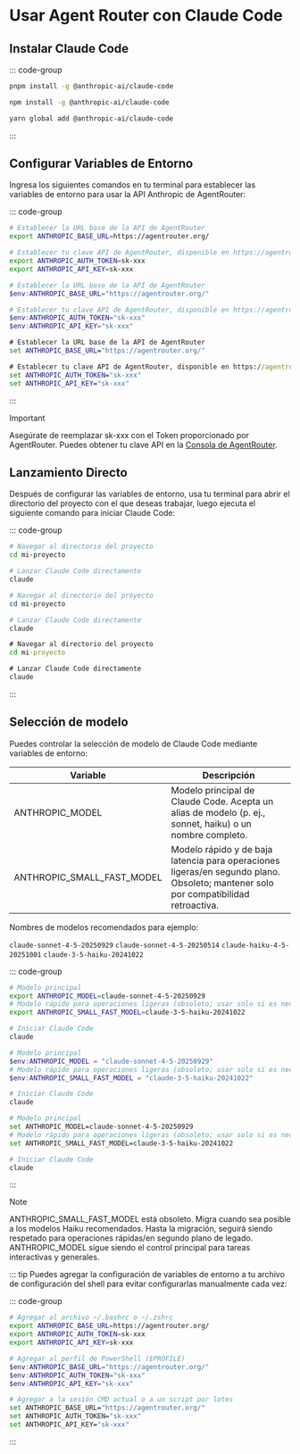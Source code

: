 # Usar Agent Router con Claude Code

## Instalar Claude Code

::: code-group

```bash [pnpm]
pnpm install -g @anthropic-ai/claude-code
```

```bash [npm]
npm install -g @anthropic-ai/claude-code
```

```bash [yarn]
yarn global add @anthropic-ai/claude-code
```

:::

## Configurar Variables de Entorno

Ingresa los siguientes comandos en tu terminal para establecer las variables de entorno para usar la API Anthropic de AgentRouter:

::: code-group

```bash [Linux/macOS]
# Establecer la URL base de la API de AgentRouter
export ANTHROPIC_BASE_URL=https://agentrouter.org/

# Establecer tu clave API de AgentRouter, disponible en https://agentrouter.org/console/token
export ANTHROPIC_AUTH_TOKEN=sk-xxx
export ANTHROPIC_API_KEY=sk-xxx
```

```powershell [Windows PowerShell]
# Establecer la URL base de la API de AgentRouter
$env:ANTHROPIC_BASE_URL="https://agentrouter.org/"

# Establecer tu clave API de AgentRouter, disponible en https://agentrouter.org/console/token
$env:ANTHROPIC_AUTH_TOKEN="sk-xxx"
$env:ANTHROPIC_API_KEY="sk-xxx"
```

```cmd [Windows CMD]
# Establecer la URL base de la API de AgentRouter
set ANTHROPIC_BASE_URL="https://agentrouter.org/"

# Establecer tu clave API de AgentRouter, disponible en https://agentrouter.org/console/token
set ANTHROPIC_AUTH_TOKEN="sk-xxx"
set ANTHROPIC_API_KEY="sk-xxx"
```

:::

> [!IMPORTANT]
> Asegúrate de reemplazar sk-xxx con el Token proporcionado por AgentRouter. Puedes obtener tu clave API en la [Consola de AgentRouter](https://agentrouter.org/console/token).


## Lanzamiento Directo

Después de configurar las variables de entorno, usa tu terminal para abrir el directorio del proyecto con el que deseas trabajar, luego ejecuta el siguiente comando para iniciar Claude Code:

::: code-group

```bash [Linux/macOS]
# Navegar al directorio del proyecto
cd mi-proyecto

# Lanzar Claude Code directamente
claude
```

```powershell [Windows PowerShell]
# Navegar al directorio del proyecto
cd mi-proyecto

# Lanzar Claude Code directamente
claude
```

```cmd [Windows CMD]
# Navegar al directorio del proyecto
cd mi-proyecto

# Lanzar Claude Code directamente
claude
```

:::

## Selección de modelo

Puedes controlar la selección de modelo de Claude Code mediante variables de entorno:

| Variable | Descripción |
| -------- | ----------- |
| ANTHROPIC_MODEL | Modelo principal de Claude Code. Acepta un alias de modelo (p. ej., sonnet, haiku) o un nombre completo. |
| ANTHROPIC_SMALL_FAST_MODEL | Modelo rápido y de baja latencia para operaciones ligeras/en segundo plano. Obsoleto; mantener solo por compatibilidad retroactiva. |

Nombres de modelos recomendados para ejemplo:

`claude-sonnet-4-5-20250929` `claude-sonnet-4-5-20250514` `claude-haiku-4-5-20251001` `claude-3-5-haiku-20241022`

::: code-group

```bash [Linux/macOS]
# Modelo principal
export ANTHROPIC_MODEL=claude-sonnet-4-5-20250929
# Modelo rápido para operaciones ligeras (obsoleto; usar solo si es necesario)
export ANTHROPIC_SMALL_FAST_MODEL=claude-3-5-haiku-20241022

# Iniciar Claude Code
claude
```

```powershell [Windows PowerShell]
# Modelo principal
$env:ANTHROPIC_MODEL = "claude-sonnet-4-5-20250929"
# Modelo rápido para operaciones ligeras (obsoleto; usar solo si es necesario)
$env:ANTHROPIC_SMALL_FAST_MODEL = "claude-3-5-haiku-20241022"

# Iniciar Claude Code
claude
```

```bash [Windows CMD]
# Modelo principal
set ANTHROPIC_MODEL=claude-sonnet-4-5-20250929
# Modelo rápido para operaciones ligeras (obsoleto; usar solo si es necesario)
set ANTHROPIC_SMALL_FAST_MODEL=claude-3-5-haiku-20241022

# Iniciar Claude Code
claude
```

:::

> [!NOTE]
> ANTHROPIC_SMALL_FAST_MODEL está obsoleto. Migra cuando sea posible a los modelos Haiku recomendados. Hasta la migración, seguirá siendo respetado para operaciones rápidas/en segundo plano de legado. ANTHROPIC_MODEL sigue siendo el control principal para tareas interactivas y generales.

::: tip
Puedes agregar la configuración de variables de entorno a tu archivo de configuración del shell para evitar configurarlas manualmente cada vez:

::: code-group

```bash [Linux/macOS]
# Agregar al archivo ~/.bashrc o ~/.zshrc
export ANTHROPIC_BASE_URL=https://agentrouter.org/
export ANTHROPIC_AUTH_TOKEN=sk-xxx
export ANTHROPIC_API_KEY=sk-xxx
```

```powershell [Windows PowerShell]
# Agregar al perfil de PowerShell ($PROFILE)
$env:ANTHROPIC_BASE_URL="https://agentrouter.org/"
$env:ANTHROPIC_AUTH_TOKEN="sk-xxx"
$env:ANTHROPIC_API_KEY="sk-xxx"
```

```bash [Windows CMD]
# Agregar a la sesión CMD actual o a un script por lotes
set ANTHROPIC_BASE_URL="https://agentrouter.org/"
set ANTHROPIC_AUTH_TOKEN="sk-xxx"
set ANTHROPIC_API_KEY="sk-xxx"
```

:::
